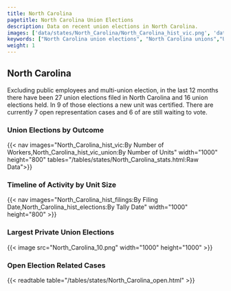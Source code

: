 ```yaml
---
title: North Carolina
pagetitle: North Carolina Union Elections
description: Data on recent union elections in North Carolina.
images: ['data/states/North_Carolina/North_Carolina_hist_vic.png', 'data/states/North_Carolina/North_Carolina_hist_size.png', 'data/states/North_Carolina/North_Carolina_10.png']
keywords: ["North Carolina union elections", "North Carolina unions","Union elections"]
weight: 1
---
```

##  North Carolina

Excluding public employees and multi-union election, in the last 12 months there have been 27 union elections filed in North Carolina and 16 union elections held. In 9 of those elections a new unit was certified. There are currently 7 open representation cases and 6 of are still waiting to vote.

### Union Elections by Outcome
{{< nav images="North_Carolina_hist_vic:By Number of Workers,North_Carolina_hist_vic_union:By Number of Units" width="1000" height="800" tables="/tables/states/North_Carolina_stats.html:Raw Data">}}

### Timeline of Activity by Unit Size
{{< nav images="North_Carolina_hist_filings:By Filing Date,North_Carolina_hist_elections:By Tally Date" width="1000" height="800" >}}

### Largest Private Union Elections
{{< image src="North_Carolina_10.png" width="1000" height="1000"  >}}

### Open Election Related Cases
{{< readtable table="/tables/states/North_Carolina_open.html" >}}

